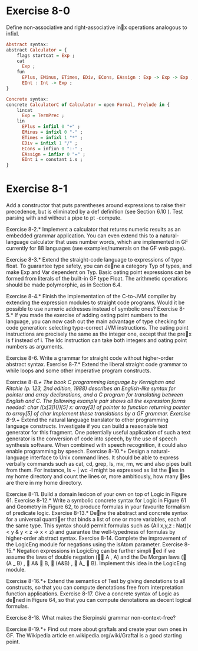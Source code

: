 # Exercise 8-0
Define non-associative and right-associative inx operations analogous to infixl.  

```hs
Abstract syntax:
abstract Calculator = {
    flags startcat = Exp ;
    cat
      Exp ;
    fun
      EPlus, EMinus, ETimes, EDiv, ECons, EAssign : Exp -> Exp -> Exp ;
      EInt : Int -> Exp ;
}

Concrete syntax: 
concrete CalculatorC of Calculator = open Formal, Prelude in {
    lincat
      Exp = TermPrec ;
    lin
      EPlus = infixl 0 "+" ;
      EMinus = infixl 0 "-" ;
      ETimes = infixl 1 "*" ;
      EDiv = infixl 1 "/" ;
      ECons = infixn 0 ":-" ;
      EAssign = infixr 0 "=" ;
      EInt i = constant i.s ;
}
```

# Exercise 8-1
Add a constructor that puts parentheses around expressions to raise their precedence, but is eliminated by a def definition (see Section 6.10 ). Test parsing with and without a pipe to pt -compute.


Exercise 8-2.* Implement a calculator that returns numeric results
as an embedded grammar application. You can even extend this to a
natural-language calculator that uses number words, which are implemented
in GF currently for 88 languages (see examples/numerals on
the GF web page).

Exercise 8-3.* Extend the straight-code language to expressions of
type float. To guarantee type safety, you can dene a category Typ of
types, and make Exp and Var dependent on Typ. Basic 
oating point expressions
can be formed from literals of the built-in GF type Float. The
arithmetic operations should be made polymorphic, as in Section 6.4.

Exercise 8-4.* Finish the implementation of the C-to-JVM compiler
by extending the expression modules to straight code programs. Would
it be possible to use numeric addresses instead of symbolic ones?
Exercise 8-5.* If you made the exercise of adding 
oating point numbers
to the language, you can now cash out the main advantage of type checking for code generation: selecting type-correct JVM instructions.
The 
oating point instructions are precisely the same as the integer
one, except that the prex is f instead of i. The ldc instruction can
take both integers and 
oating point numbers as arguments.

Exercise 8-6. Write a grammar for straight code without higher-order
abstract syntax.
Exercise 8-7.* Extend the liberal straight code grammar to while
loops and some other imperative program constructs.

Exercise 8-8.*+ The book C programming language by Kernighan and
Ritchie (p. 123, 2nd edition, 1988) describes an English-like syntax for
pointer and array declarations, and a C program for translating between
English and C. The following example pair shows all the expression
forms needed:
char (*(*x[3])())[5]
x: array[3] of pointer to function returning
pointer to array[5] of char
Implement these translations by a GF grammar.
Exercise 8-9.*+ Extend the natural language translator to other programming
language constructs. Investigate if you can build a reasonable
text generator for this fragment. One potentially useful application of
such a text generator is the conversion of code into speech, by the use
of speech synthesis software. When combined with speech recognition,
it could also enable programming by speech.
Exercise 8-10.*+ Design a natural-language interface to Unix command
lines. It should be able to express verbally commands such as
cat, cd, grep, ls, mv, rm, wc and also pipes built from them. For
instance,
ls ~ | wc -l
might be expressed as list the les in my home directory and count
the lines or, more ambitiously, how many les are there in my home
directory.

Exercise 8-11. Build a domain lexicon of your own on top of Logic in
Figure 61.
Exercise 8-12.* Write a symbolic concrete syntax for Logic in Figure
61 and Geometry in Figure 62, to produce formulas in your favourite
formalism of predicate logic.
Exercise 8-13.* Dene the abstract and concrete syntax for a universal
quantier that binds a list of one or more variables, each of the same
type. This syntax should permit formulas such as
(All x,y,z : Nat)(x < y & y < z -> x < z)
and guarantee the well-typedness of formulas by higher-order abstract
syntax.
Exercise 8-14. Complete the improvement of the LogicEng module for
negations using the isAtom parameter.
Exercise 8-15.* Negation expressions in LogicEng can be further simpli
ed if we assume the laws of double negation ( A , A) and the
De Morgan laws ( (A _ B) ,  A&  B,  (A&B) ,  A_  B).
Implement this idea in the LogicEng module.

Exercise 8-16.*+ Extend the semantics of Test by giving denotations
to all constructs, so that you can compute denotations free from interpretation
function applications.
Exercise 8-17. Give a concrete syntax of Logic as dened in Figure 64,
so that you can compute denotations as decent logical formulas.

Exercise 8-18. What makes the Sierpinski grammar non-context-free?

Exercise 8-19.*+ Find out more about graftals and create your own
ones in GF. The Wikipedia article en.wikipedia.org/wiki/Graftal
is a good starting point.